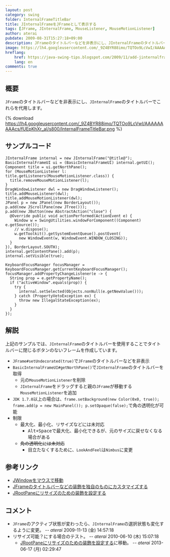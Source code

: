 ```yaml
---
layout: post
category: swing
folder: InternalFrameTitleBar
title: JInternalFrameをJFrameとして表示する
tags: [JFrame, JInternalFrame, MouseListener, MouseMotionListener]
author: aterai
pubdate: 2009-08-31T15:27:18+09:00
description: JFrameのタイトルバーなどを非表示にし、JInternalFrameのタイトルバーでこれらを代用します。
image: https://lh4.googleusercontent.com/_9Z4BYR88imo/TQTOo9LcVwI/AAAAAAAAAcs/fUEpKhXr_aI/s800/InternalFrameTitleBar.png
hreflang:
    href: https://java-swing-tips.blogspot.com/2009/11/add-jinternalframe-to-undecorated.html
    lang: en
comments: true
---
```

## 概要
`JFrame`のタイトルバーなどを非表示にし、`JInternalFrame`のタイトルバーでこれらを代用します。

{% download https://lh4.googleusercontent.com/_9Z4BYR88imo/TQTOo9LcVwI/AAAAAAAAAcs/fUEpKhXr_aI/s800/InternalFrameTitleBar.png %}

## サンプルコード
<pre class="prettyprint"><code>JInternalFrame internal = new JInternalFrame("@title@");
BasicInternalFrameUI ui = (BasicInternalFrameUI) internal.getUI();
Component title = ui.getNorthPane();
for (MouseMotionListener l: title.getListeners(MouseMotionListener.class)) {
  title.removeMouseMotionListener(l);
}
DragWindowListener dwl = new DragWindowListener();
title.addMouseListener(dwl);
title.addMouseMotionListener(dwl);
JPanel p = new JPanel(new BorderLayout());
p.add(new JScrollPane(new JTree()));
p.add(new JButton(new AbstractAction("close") {
  @Override public void actionPerformed(ActionEvent e) {
    Window w = SwingUtilities.windowForComponent((Component) e.getSource());
    // w.dispose();
    w.getToolkit().getSystemEventQueue().postEvent(
      new WindowEvent(w, WindowEvent.WINDOW_CLOSING));
  }
}), BorderLayout.SOUTH);
internal.getContentPane().add(p);
internal.setVisible(true);

KeyboardFocusManager focusManager = KeyboardFocusManager.getCurrentKeyboardFocusManager();
focusManager.addPropertyChangeListener(e -&gt; {
  String prop = e.getPropertyName();
  if ("activeWindow".equals(prop)) {
    try {
      internal.setSelected(Objects.nonNull(e.getNewValue()));
    } catch (PropertyVetoException ex) {
      throw new IllegalStateException(ex);
    }
  }
});
</code></pre>

## 解説
上記のサンプルでは、`JInternalFrame`のタイトルバーを使用することでタイトルバーに閉じるボタンのないフレームを作成しています。

- `JFrame#setUndecorated(true)`で`JFrame`のタイトルバーなどを非表示
- `BasicInternalFrameUI#getNorthPane()`で`JInternalFrame`のタイトルバーを取得
    - 元の`MouseMotionListener`を削除
    - `JInternalFrame`をドラッグすると親の`JFrame`が移動する`MouseMotionListener`を追加
- `JDK 1.7.0`以上の場合は、`frame.setBackground(new Color(0x0, true)); frame.add(p = new MainPanel()); p.setOpaque(false);`で角の透明化が可能
- 制限
    - 最大化、最小化、リサイズなどには未対応
        - <kbd>Alt+Space</kbd>で最大化、最小化できるが、元のサイズに戻せなくなる場合がある
    - ~~角の透明化には未対応~~
        - 目立たなくするために、`LookAndFeel`は`Nimbus`に変更

<!-- dummy comment line for breaking list -->

## 参考リンク
- [JWindowをマウスで移動](https://ateraimemo.com/Swing/DragWindow.html)
- [JFrameのタイトルバーなどの装飾を独自のものにカスタマイズする](https://ateraimemo.com/Swing/CustomDecoratedFrame.html)
- [JRootPaneにリサイズのための装飾を設定する](https://ateraimemo.com/Swing/WindowDecorationStyle.html)

<!-- dummy comment line for breaking list -->

## コメント
- `JFrame`のアクティブ状態が変わったら、`JInternalFrame`の選択状態も変化するように変更。 -- *aterai* 2009-11-13 (金) 14:57:18
- リサイズ可能？にする場合のテスト。 -- *aterai* 2010-06-10 (木) 15:07:18
    - [JRootPaneにリサイズのための装飾を設定する](https://ateraimemo.com/Swing/WindowDecorationStyle.html)に移動。 -- *aterai* 2013-06-17 (月) 02:29:47

<!-- dummy comment line for breaking list -->

